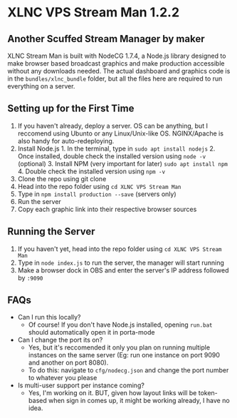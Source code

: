 # XLNC VPS Stream Man 1.2.2

## Another Scuffed Stream Manager by maker
XLNC Stream Man is built with NodeCG 1.7.4, a Node.js library designed to make browser based broadcast graphics and make production accessible without any downloads needed. 
The actual dashboard and graphics code is in the `bundles/xlnc_bundle` folder, but all the files here are required to run everything on a server.

## Setting up for the First Time

 1. If you haven't already, deploy a server. OS can be anything, but I reccomend using Ubunto or any Linux/Unix-like OS. NGINX/Apache is also handy for auto-redeploying.
 2. Install Node.js
		   1. In the terminal, type in `sudo apt install nodejs`
		   2. Once installed, double check the installed version using `node -v` (optional)
		   3. Install NPM (very important for later) `sudo apt install npm`
		   4. Double check the installed version using `npm -v`
3. Clone the repo using git clone 
4. Head into the repo folder using `cd XLNC VPS Stream Man`
5. Type in `npm install production --save` (servers only)
6. Run the server
7. Copy each graphic link into their respective browser sources

## Running the Server
1. If you haven't yet, head into the repo folder using `cd XLNC VPS Stream Man`
2. Type in `node index.js` to run the server, the manager will start running
3. Make a browser dock in OBS and enter the server's IP address followed by `:9090`


## FAQs
- Can I run this locally? 
	- Of course! If you don't have Node.js installed, opening `run.bat` should automatically open it in porta-mode
- Can I change the port its on? 
	- Yes, but it's reccomended it only you plan on running multiple instances on the same server  (Eg: run one instance on port 9090 and another on port 8080).
	- To do this: navigate to `cfg/nodecg.json` and change the port number to whatever you please
- Is multi-user support per instance coming?
    - Yes, I'm working on it. BUT, given how layout links will be token-based when sign in comes up, it might be working already, I have no idea.
